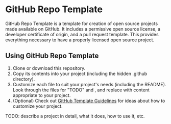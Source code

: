 # GitHub Repo Template

GitHub Repo Template is a template for creation of open source projects made
available on GitHub. It includes a permissive open source license, a developer
certificate of origin, and a pull request template. This provides everything
necessary to have a properly licensed open source project.

## Using GitHub Repo Template

1. Clone or download this repository.
2. Copy its contents into your project (including the hidden .github directory). 
3. Customize each file to suit your project's needs (including the README). Look through the files for "TODO" and <reponame>, and replace with content appropriate to your project.
4. (Optional) Check out [GitHub Template Guidelines](https://github.com/cezaraugusto/github-template-guidelines) for ideas about how to customize your project.

TODO: describe a project in detail, what it does, how to use it, etc.
